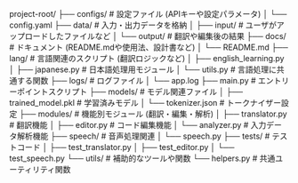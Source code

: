 project-root/
├── configs/               # 設定ファイル (APIキーや設定パラメータ)
│   └── config.yaml
├── data/                  # 入力・出力データを格納
│   ├── input/             # ユーザがアップロードしたファイルなど
│   └── output/            # 翻訳や編集後の結果
├── docs/                  # ドキュメント (README.mdや使用法、設計書など)
│   └── README.md
├── lang/                  # 言語関連のスクリプト (翻訳ロジックなど)
│   ├── english_learning.py
│   ├── japanese.py        # 日本語処理用モジュール
│   └── utils.py           # 言語処理に共通する関数
├── logs/                  # ログファイル
│   └── app.log
├── main.py                # エントリーポイントスクリプト
├── models/                # モデル関連ファイル
│   ├── trained_model.pkl  # 学習済みモデル
│   └── tokenizer.json     # トークナイザー設定
├── modules/               # 機能別モジュール (翻訳・編集・解析)
│   ├── translator.py      # 翻訳機能
│   ├── editor.py          # コード編集機能
│   └── analyzer.py        # 入力データ解析機能
├── speech/                # 音声処理関連
│   └── speech.py
├── tests/                 # テストコード
│   ├── test_translator.py
│   ├── test_editor.py
│   └── test_speech.py
└── utils/                 # 補助的なツールや関数
    └── helpers.py         # 共通ユーティリティ関数
